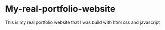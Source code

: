 # My-real-portfolio-website
This is my real portfolio website that I was build with html css and javascript
